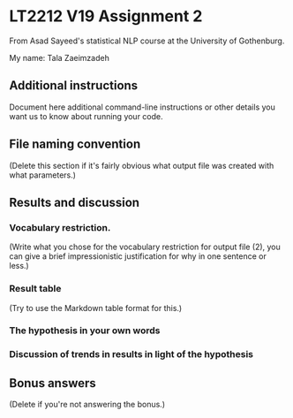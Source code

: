 # LT2212 V19 Assignment 2

From Asad Sayeed's statistical NLP course at the University of Gothenburg.

My name: Tala Zaeimzadeh

## Additional instructions

Document here additional command-line instructions or other details you
want us to know about running your code.

## File naming convention

(Delete this section if it's fairly obvious what output file was
created with what parameters.)

## Results and discussion

### Vocabulary restriction.

(Write what you chose for the vocabulary restriction for output file
(2), you can give a brief impressionistic justification for why in one
sentence or less.)

### Result table

(Try to use the Markdown table format for this.)

### The hypothesis in your own words

### Discussion of trends in results in light of the hypothesis

## Bonus answers

(Delete if you're not answering the bonus.)

